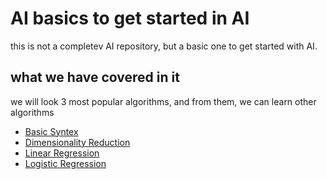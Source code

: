 # AI basics to get started in AI

this is not a completev AI repository, but a basic one to get started with AI.

## what we have covered in it

we will look 3 most popular algorithms, and from them, we can learn other algorithms

- [Basic Syntex](./1%20-%20basic%20syntex/Readme.md)
- [Dimensionality Reduction](./2%20-%20dimensionality%20reduction/Readme.md)
- [Linear Regression](./3%20-%20linear%20regression/Readme.md)
- [Logistic Regression](./4%20-%20logistic%20regression/Readme.md)
